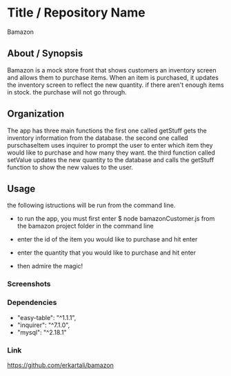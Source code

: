 # Title / Repository Name
Bamazon

## About / Synopsis

Bamazon is a mock store front that shows customers an inventory screen and allows them to purchase items. When an item is purchased, it updates the inventory screen to reflect the new quantity. if there aren't enough items in stock. the purchase will not go through.

## Organization

The app has three main functions the first one called getStuff gets the inventory information from the database. the second one called purschaseItem uses inquirer to prompt the user to enter which item they would like to purchase and how many they want. the third function called setValue updates the new quantity to the database and calls the getStuff function to show the new values to the user.

## Usage

the following istructions will be run from the command line.

* to run the app, you must first enter $ node bamazonCustomer.js from the bamazon project folder in the command line

* enter the id of the item you would like to purchase and hit enter

* enter the quantity that you would like to purchase and hit enter

* then admire the magic!



### Screenshots



### Dependencies

* "easy-table": "^1.1.1",
* "inquirer": "^7.1.0",
* "mysql": "^2.18.1"

### Link

https://github.com/erkartali/bamazon
